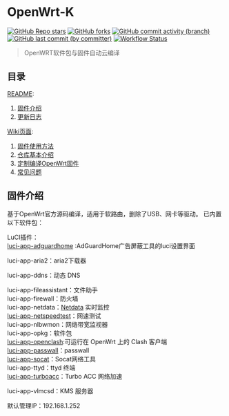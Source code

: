 # OpenWrt-K

[![GitHub Repo stars](https://img.shields.io/github/stars/chenmozhijin/OpenWrt-K)](https://github.com/chenmozhijin/OpenWrt-K/stargazers)
[![GitHub forks](https://img.shields.io/github/forks/chenmozhijin/OpenWrt-K)](https://github.com/chenmozhijin/OpenWrt-K/forks?include=active%2Carchived%2Cinactive%2Cnetwork&page=1&period=2y&sort_by=stargazer_counts)
[![GitHub commit activity (branch)](https://img.shields.io/github/commit-activity/t/chenmozhijin/OpenWrt-K)](https://github.com/chenmozhijin/OpenWrt-K/commits)
[![GitHub last commit (by committer)](https://img.shields.io/github/last-commit/chenmozhijin/OpenWrt-K)](https://github.com/chenmozhijin/OpenWrt-K/commits)
[![Workflow Status](https://github.com/chenmozhijin/OpenWrt-K/actions/workflows/build-openwrt.yml/badge.svg)](https://github.com/chenmozhijin/OpenWrt-K/actions)
> OpenWRT软件包与固件自动云编译

## 目录

[README](https://github.com/chenmozhijin/OpenWrt-K#openwrt-k):

1. [固件介绍](https://github.com/chenmozhijin/OpenWrt-K#%E5%9B%BA%E4%BB%B6%E4%BB%8B%E7%BB%8D)
2. [更新日志](https://github.com/chenmozhijin/OpenWrt-K#%E6%9B%B4%E6%96%B0%E6%97%A5%E5%BF%97)  
  
[Wiki页面](https://github.com/chenmozhijin/OpenWrt-K/wiki):

1. [固件使用方法](https://github.com/chenmozhijin/OpenWrt-K/wiki/%E5%9B%BA%E4%BB%B6%E4%BD%BF%E7%94%A8%E6%96%B9%E6%B3%95)
2. [仓库基本介绍](https://github.com/chenmozhijin/OpenWrt-K/wiki/%E4%BB%93%E5%BA%93%E5%9F%BA%E6%9C%AC%E4%BB%8B%E7%BB%8D)
3. [定制编译OpenWrt固件](https://github.com/chenmozhijin/OpenWrt-K/wiki/%E5%AE%9A%E5%88%B6%E7%BC%96%E8%AF%91-OpenWrt-%E5%9B%BA%E4%BB%B6)
4. [常见问题](https://github.com/chenmozhijin/OpenWrt-K/wiki/%E5%B8%B8%E8%A7%81%E9%97%AE%E9%A2%98)

## 固件介绍
基于OpenWrt官方源码编译，适用于软路由，删除了USB、网卡等驱动。
已内置以下软件包：

LuCI插件：  
  [luci-app-adguardhome](https://github.com/chenmozhijin/luci-app-adguardhome) :AdGuardHome广告屏蔽工具的luci设置界面  

  luci-app-aria2：aria2下载器  

  luci-app-ddns：动态 DNS  

  luci-app-fileassistant：文件助手  
  luci-app-firewall：防火墙  
  luci-app-netdata：[Netdata](https://github.com/netdata/netdata) 实时监控  
  [luci-app-netspeedtest](https://github.com/sirpdboy/netspeedtest)：网速测试  
  luci-app-nlbwmon：网络带宽监视器  
  luci-app-opkg：软件包  
  [luci-app-openclash](https://github.com/vernesong/OpenClash):可运行在 OpenWrt 上的 Clash 客户端  
  [luci-app-passwall](https://github.com/xiaorouji/openwrt-passwall)：passwall  
  [luci-app-socat](https://github.com/chenmozhijin/luci-app-socat)：Socat网络工具  
  luci-app-ttyd：ttyd 终端  
  [luci-app-turboacc](https://github.com/chenmozhijin/turboacc)：Turbo ACC 网络加速  

  luci-app-vlmcsd：KMS 服务器  

  默认管理IP：192.168.1.252
